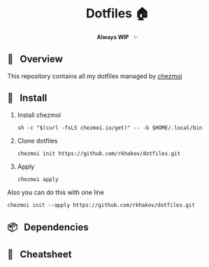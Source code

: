 <div align="center">

# Dotfiles :house:</span>

<span style="font-size: 0.9em;">__Always WIP__ &nbsp; :sparkles:</span>

</div>

## 📌 &nbsp; Overview
This repository contains all my dotfiles managed by [chezmoi](https://github.com/twpayne/chezmoi/)


## 🚀 &nbsp; Install

1. Install chezmoi
    ```shell
    sh -c "$(curl -fsLS chezmoi.io/get)" -- -b $HOME/.local/bin
    ```
1. Clone dotfiles
    ```shell
    chezmoi init https://github.com/rkhakov/dotfiles.git
    ```
1. Apply
    ```shell
    chezmoi apply
    ```

Also you can do this with one line
```shell
chezmoi init --apply https://github.com/rkhakov/dotfiles.git
```

## 📦 &nbsp; Dependencies

## 📜 &nbsp; Cheatsheet
